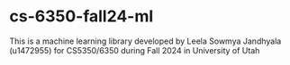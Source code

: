 # cs-6350-fall24-ml

This is a machine learning library developed by Leela Sowmya Jandhyala (u1472955) for CS5350/6350 during Fall 2024  in University of Utah
